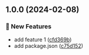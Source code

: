 ## 1.0.0 (2024-02-08)


### 🚀 New Features

* add feature 1 ([cfd369b](https://github.com/baka-testing/super-duper-ci-4/commit/cfd369bb1e346c7162bbb27a8f95a6cd1a63a540))
* add package.json ([c75d152](https://github.com/baka-testing/super-duper-ci-4/commit/c75d15263c5bdec9a0ff34f0b0d32e80890ec49f))
